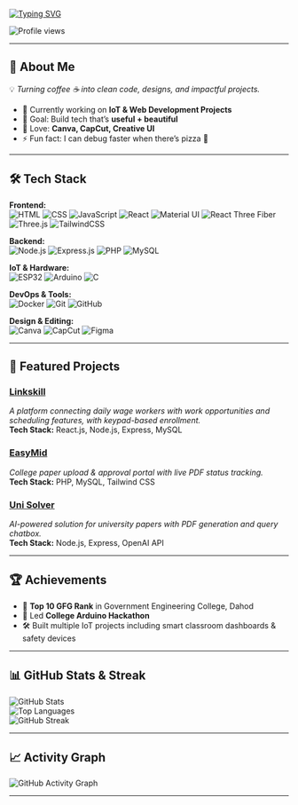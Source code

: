 <!-- Typing Effect Header -->
[![Typing SVG](https://readme-typing-svg.demolab.com?font=Fira+Code&pause=1000&color=38BDF8&width=435&lines=Hey+there!+I'm+Jainil+Kukrolia+🚀;Full+Stack+Developer+💻;IoT+Innovator+🔌;Designer+%7C+Video+Editor+🎨;Always+Learning+New+Tech+🔥)](https://git.io/typing-svg)

<!-- Visitor Counter -->
![Profile views](https://komarev.com/ghpvc/?username=YOURUSERNAME&label=Profile%20Views&color=38bdf8&style=for-the-badge)

---

## 🌟 About Me  
💡 *Turning coffee ☕ into clean code, designs, and impactful projects.*  
- 🔭 Currently working on **IoT & Web Development Projects**  
- 🎯 Goal: Build tech that’s **useful + beautiful**  
- 🎨 Love: **Canva, CapCut, Creative UI**  
- ⚡ Fun fact: I can debug faster when there’s pizza 🍕

---

## 🛠 Tech Stack  

**Frontend:**  
![HTML](https://img.shields.io/badge/HTML5-E34F26?style=flat&logo=html5&logoColor=white)
![CSS](https://img.shields.io/badge/CSS3-1572B6?style=flat&logo=css3&logoColor=white)
![JavaScript](https://img.shields.io/badge/JavaScript-F7DF1E?style=flat&logo=javascript&logoColor=black)
![React](https://img.shields.io/badge/React-61DAFB?style=flat&logo=react&logoColor=black)
![Material UI](https://img.shields.io/badge/Material_UI-007FFF?style=flat&logo=mui&logoColor=white)
![React Three Fiber](https://img.shields.io/badge/React_Three_Fiber-000?style=flat&logo=three.js&logoColor=white)
![Three.js](https://img.shields.io/badge/Three.js-000000?style=flat&logo=three.js&logoColor=white)
![TailwindCSS](https://img.shields.io/badge/TailwindCSS-38B2AC?style=flat&logo=tailwind-css&logoColor=white)

**Backend:**  
![Node.js](https://img.shields.io/badge/Node.js-339933?style=flat&logo=node.js&logoColor=white)
![Express.js](https://img.shields.io/badge/Express.js-000?style=flat&logo=express&logoColor=white)
![PHP](https://img.shields.io/badge/PHP-777BB4?style=flat&logo=php&logoColor=white)
![MySQL](https://img.shields.io/badge/MySQL-4479A1?style=flat&logo=mysql&logoColor=white)

**IoT & Hardware:**  
![ESP32](https://img.shields.io/badge/ESP32-000000?style=flat&logo=espressif&logoColor=white)
![Arduino](https://img.shields.io/badge/Arduino-00979D?style=flat&logo=arduino&logoColor=white)
![C](https://img.shields.io/badge/C-00599C?style=flat&logo=c&logoColor=white)

**DevOps & Tools:**  
![Docker](https://img.shields.io/badge/Docker-2496ED?style=flat&logo=docker&logoColor=white)
![Git](https://img.shields.io/badge/Git-F05032?style=flat&logo=git&logoColor=white)
![GitHub](https://img.shields.io/badge/GitHub-181717?style=flat&logo=github&logoColor=white)

**Design & Editing:**  
![Canva](https://img.shields.io/badge/Canva-00C4CC?style=flat&logo=canva&logoColor=white)
![CapCut](https://img.shields.io/badge/CapCut-000000?style=flat&logo=capcut&logoColor=white)
![Figma](https://img.shields.io/badge/Figma-F24E1E?style=flat&logo=figma&logoColor=white)

---

## 📌 Featured Projects  

### [Linkskill](https://github.com/YOURUSERNAME/linkskill)
_A platform connecting daily wage workers with work opportunities and scheduling features, with keypad-based enrollment._  
**Tech Stack:** React.js, Node.js, Express, MySQL

### [EasyMid](https://github.com/YOURUSERNAME/easymid)
_College paper upload & approval portal with live PDF status tracking._  
**Tech Stack:** PHP, MySQL, Tailwind CSS

### [Uni Solver](https://github.com/YOURUSERNAME/unisolver)
_AI-powered solution for university papers with PDF generation and query chatbox._  
**Tech Stack:** Node.js, Express, OpenAI API

---

## 🏆 Achievements  
- 🏅 **Top 10 GFG Rank** in Government Engineering College, Dahod  
- 🎯 Led **College Arduino Hackathon**  
- 🛠 Built multiple IoT projects including smart classroom dashboards & safety devices  

---

## 📊 GitHub Stats & Streak  
![GitHub Stats](https://github-readme-stats.vercel.app/api?username=YOURUSERNAME&show_icons=true&theme=tokyonight)  
![Top Languages](https://github-readme-stats.vercel.app/api/top-langs/?username=YOURUSERNAME&layout=compact&theme=tokyonight)  
![GitHub Streak](https://github-readme-streak-stats.herokuapp.com/?user=YOURUSERNAME&theme=tokyonight)

---

## 📈 Activity Graph  
![GitHub Activity Graph](https://github-readme-activity-graph.vercel.app/graph?username=YOURUSERNAME&theme=react-dark&hide_border=true)

---
